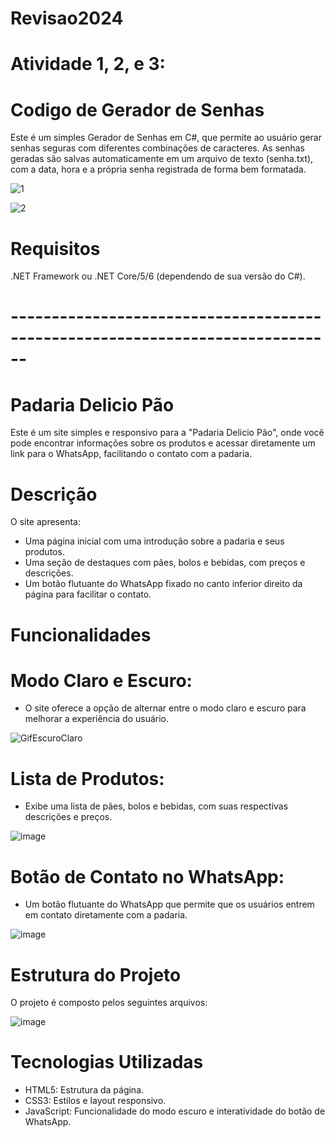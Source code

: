 # Revisao2024

# Atividade 1, 2, e 3:

# Codigo de Gerador de Senhas

Este é um simples Gerador de Senhas em C#, que permite ao usuário gerar senhas seguras com diferentes combinações de caracteres. As senhas geradas são salvas automaticamente em um arquivo de texto (senha.txt), com a data, hora e a própria senha registrada de forma bem formatada.

![1](https://github.com/user-attachments/assets/2c3277b8-5611-435e-858f-563b6ee38b0b)

![2](https://github.com/user-attachments/assets/977f7ac1-7f87-414c-ade1-6eced5fb3dea)

# Requisitos
.NET Framework ou .NET Core/5/6 (dependendo de sua versão do C#).

# ------------------------------------------------------------------------------

# Padaria Delicio Pão
Este é um site simples e responsivo para a "Padaria Delicio Pão", onde você pode encontrar informações sobre os produtos e acessar diretamente um link para o WhatsApp, facilitando o contato com a padaria.

# Descrição
O site apresenta:

* Uma página inicial com uma introdução sobre a padaria e seus produtos.
* Uma seção de destaques com pães, bolos e bebidas, com preços e descrições.
* Um botão flutuante do WhatsApp fixado no canto inferior direito da página para facilitar o contato.

# Funcionalidades
# Modo Claro e Escuro:
* O site oferece a opção de alternar entre o modo claro e escuro para melhorar a experiência do usuário.

![GifEscuroClaro](https://github.com/user-attachments/assets/e38930d6-5e6b-42eb-bf70-7f582814752c)

# Lista de Produtos:
* Exibe uma lista de pães, bolos e bebidas, com suas respectivas descrições e preços.

![image](https://github.com/user-attachments/assets/b9cd5ade-0c1c-4a81-b840-ceef18529969)

# Botão de Contato no WhatsApp:
* Um botão flutuante do WhatsApp que permite que os usuários entrem em contato diretamente com a padaria.

![image](https://github.com/user-attachments/assets/04087cdf-9308-4509-97c3-3a67835eedaa)


# Estrutura do Projeto
O projeto é composto pelos seguintes arquivos:

![image](https://github.com/user-attachments/assets/cfcde644-62bb-4a2e-98f5-9681aceb0652)


# Tecnologias Utilizadas
* HTML5: Estrutura da página.
* CSS3: Estilos e layout responsivo.
* JavaScript: Funcionalidade do modo escuro e interatividade do botão de WhatsApp.
